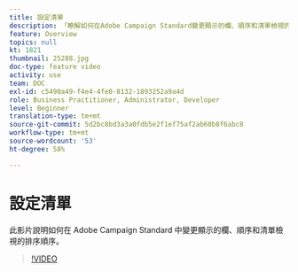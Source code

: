 ```yaml
---
title: 設定清單
description: 「瞭解如何在Adobe Campaign Standard變更顯示的欄、順序和清單檢視的排序順序。  」
feature: Overview
topics: null
kt: 1821
thumbnail: 25288.jpg
doc-type: feature video
activity: use
team: DOC
exl-id: c5490a49-f4e4-4fe0-8132-1893252a9a4d
role: Business Practitioner, Administrator, Developer
level: Beginner
translation-type: tm+mt
source-git-commit: 5d2bc8bd3a3a0fdb5e2f1ef75af2ab60b8f6abc8
workflow-type: tm+mt
source-wordcount: '53'
ht-degree: 58%

---
```


# 設定清單

此影片說明如何在 Adobe Campaign Standard 中變更顯示的欄、順序和清單檢視的排序順序。

>[!VIDEO](https://video.tv.adobe.com/v/25288/?quality=12)
